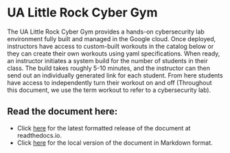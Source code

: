 # UA Little Rock Cyber Gym

The UA Little Rock Cyber Gym provides a hands-on cybersecurity lab environment fully built and managed in the  Google cloud. Once deployed, instructors have access to custom-built workouts in the catalog below or they can create their own workouts using yaml specifications. When ready, an instructor initiates a system build for the number of students in their class. The build takes roughly 5-10 minutes, and the instructor can then send out an individually generated link for each student. From here students have access to independently turn their workout on and off (Throughout this document, we use the term workout to refer to a cybersecurity lab).

## Read the document here:
* Click [here](http://ualr-cyber-gym.readthedocs.io/) for the latest formatted release of the document at readthedocs.io.
* Click [here](docs/README.md) for the local version of the document in Markdown format.
